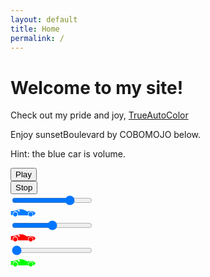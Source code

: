 ```yaml
---
layout: default
title: Home
permalink: /
---
```

<div class="night-overlay">
    <div class="stars"></div>
    <div class="twinkling"></div>
</div>
<meta name="mobile-web-app-capable" content="yes">
<div class="bg">
    <div class="content">
        <h1>Welcome to my site!</h1>
        <p>Check out my pride and joy, <a href="https://coryboris.gumroad.com/l/TrueAutoColor">TrueAutoColor</a></p>
        <p>Enjoy sunsetBoulevard by COBOMOJO below.</p>
        <p>Hint: the blue car is volume.</p>
    </div>
    <div class="audio-container">
        <div class="control-container">
            <button id="playPauseButton">Play</button>
            <div class="button-container">
                <button id="stopButton" type="button" tabindex="-1">Stop</button>
            </div>
        </div>
        <!-- <audio id="audioPlayer" src="{{ site.baseurl }}/assets/audio/sunsetBoulevard.mp3"></audio> -->
        <div class="volume-slider-container">
            <div class="road">
                <input type="range" id="volumeSlider" min="0" max="100" value="75">
                <div class="car">
                    <svg version="1.1" xmlns="http://www.w3.org/2000/svg" viewBox="0 0 122.88 35.03" width="40" height="20">
                        <path class="st0" d="M99.42,13.57c5.93,0,10.73,4.8,10.73,10.73c0,5.93-4.8,10.73-10.73,10.73s-10.73-4.8-10.73-10.73 C88.69,18.37,93.49,13.57,99.42,13.57L99.42,13.57z M79.05,5c-0.59,1.27-1.06,2.69-1.42,4.23c-0.82,2.57,0.39,3.11,3.19,2.06 c2.06-1.23,4.12-2.47,6.18-3.7c1.05-0.74,1.55-1.47,1.38-2.19c-0.34-1.42-3.08-2.16-5.33-2.6C80.19,2.23,80.39,2.11,79.05,5 L79.05,5z M23.86,19.31c2.75,0,4.99,2.23,4.99,4.99c0,2.75-2.23,4.99-4.99,4.99c-2.75,0-4.99-2.23-4.99-4.99 C18.87,21.54,21.1,19.31,23.86,19.31L23.86,19.31z M99.42,19.31c2.75,0,4.99,2.23,4.99,4.99c0,2.75-2.23,4.99-4.99,4.99 c-2.75,0-4.99-2.23-4.99-4.99C94.43,21.54,96.66,19.31,99.42,19.31L99.42,19.31z M46.14,12.5c2.77-2.97,5.97-4.9,9.67-6.76 c8.1-4.08,13.06-3.58,21.66-3.58l-2.89,7.5c-1.21,1.6-2.58,2.73-4.66,2.84H46.14L46.14,12.5z M23.86,13.57 c5.93,0,10.73,4.8,10.73,10.73c0,5.93-4.8,10.73-10.73,10.73s-10.73-4.8-10.73-10.73C13.13,18.37,17.93,13.57,23.86,13.57 L23.86,13.57z M40.82,10.3c3.52-2.19,7.35-4.15,11.59-5.82c12.91-5.09,22.78-6,36.32-1.9c4.08,1.55,8.16,3.1,12.24,4.06 c4.03,0.96,21.48,1.88,21.91,4.81l-4.31,5.15c1.57,1.36,2.85,3.03,3.32,5.64c-0.13,1.61-0.57,2.96-1.33,4.04 c-1.29,1.85-5.07,3.76-7.11,2.67c-0.65-0.35-1.02-1.05-1.01-2.24c0.06-23.9-28.79-21.18-26.62,2.82H35.48 C44.8,5.49,5.04,5.4,12.1,28.7C9.62,31.38,3.77,27.34,0,18.75c1.03-1.02,2.16-1.99,3.42-2.89c-0.06-0.05,0.06,0.19-0.15-0.17 c-0.21-0.36,0.51-1.87,1.99-2.74C13.02,8.4,31.73,8.52,40.82,10.3L40.82,10.3z" transform="translate(122.88,0) scale(-1,1)" fill="#007bff"/>
                    </svg>
                </div>
            </div>
        </div>
        <div class="speed-slider-container">
            <div class="road">
                <input type="range" id="speedSlider" min="50" max="150" value="100">
                <div class="red-car">
                    <svg version="1.1" xmlns="http://www.w3.org/2000/svg" viewBox="0 0 122.88 35.03" width="40" height="20">
                        <path class="st0" d="M99.42,13.57c5.93,0,10.73,4.8,10.73,10.73c0,5.93-4.8,10.73-10.73,10.73s-10.73-4.8-10.73-10.73 C88.69,18.37,93.49,13.57,99.42,13.57L99.42,13.57z M79.05,5c-0.59,1.27-1.06,2.69-1.42,4.23c-0.82,2.57,0.39,3.11,3.19,2.06 c2.06-1.23,4.12-2.47,6.18-3.7c1.05-0.74,1.55-1.47,1.38-2.19c-0.34-1.42-3.08-2.16-5.33-2.6C80.19,2.23,80.39,2.11,79.05,5 L79.05,5z M23.86,19.31c2.75,0,4.99,2.23,4.99,4.99c0,2.75-2.23,4.99-4.99,4.99c-2.75,0-4.99-2.23-4.99-4.99 C18.87,21.54,21.1,19.31,23.86,19.31L23.86,19.31z M99.42,19.31c2.75,0,4.99,2.23,4.99,4.99c0,2.75-2.23,4.99-4.99,4.99 c-2.75,0-4.99-2.23-4.99-4.99C94.43,21.54,96.66,19.31,99.42,19.31L99.42,19.31z M46.14,12.5c2.77-2.97,5.97-4.9,9.67-6.76 c8.1-4.08,13.06-3.58,21.66-3.58l-2.89,7.5c-1.21,1.6-2.58,2.73-4.66,2.84H46.14L46.14,12.5z M23.86,13.57 c5.93,0,10.73,4.8,10.73,10.73c0,5.93-4.8,10.73-10.73,10.73s-10.73-4.8-10.73-10.73C13.13,18.37,17.93,13.57,23.86,13.57 L23.86,13.57z M40.82,10.3c3.52-2.19,7.35-4.15,11.59-5.82c12.91-5.09,22.78-6,36.32-1.9c4.08,1.55,8.16,3.1,12.24,4.06 c4.03,0.96,21.48,1.88,21.91,4.81l-4.31,5.15c1.57,1.36,2.85,3.03,3.32,5.64c-0.13,1.61-0.57,2.96-1.33,4.04 c-1.29,1.85-5.07,3.76-7.11,2.67c-0.65-0.35-1.02-1.05-1.01-2.24c0.06-23.9-28.79-21.18-26.62,2.82H35.48 C44.8,5.49,5.04,5.4,12.1,28.7C9.62,31.38,3.77,27.34,0,18.75c1.03-1.02,2.16-1.99,3.42-2.89c-0.06-0.05,0.06,0.19-0.15-0.17 c-0.21-0.36,0.51-1.87,1.99-2.74C13.02,8.4,31.73,8.52,40.82,10.3L40.82,10.3z" transform="translate(122.88,0) scale(-1,1)" fill="#ff0000"/>
                    </svg>
                </div>
            </div>
        </div>
        <div class="reverb-slider-container">
            <div class="road">
                <input type="range" id="reverbSlider" min="0" max="100" value="0">
                <div class="green-car">
                    <svg version="1.1" xmlns="http://www.w3.org/2000/svg" viewBox="0 0 122.88 35.03" width="40" height="20">
                        <path class="st0" d="M99.42,13.57c5.93,0,10.73,4.8,10.73,10.73c0,5.93-4.8,10.73-10.73,10.73s-10.73-4.8-10.73-10.73 C88.69,18.37,93.49,13.57,99.42,13.57L99.42,13.57z M79.05,5c-0.59,1.27-1.06,2.69-1.42,4.23c-0.82,2.57,0.39,3.11,3.19,2.06 c2.06-1.23,4.12-2.47,6.18-3.7c1.05-0.74,1.55-1.47,1.38-2.19c-0.34-1.42-3.08-2.16-5.33-2.6C80.19,2.23,80.39,2.11,79.05,5 L79.05,5z M23.86,19.31c2.75,0,4.99,2.23,4.99,4.99c0,2.75-2.23,4.99-4.99,4.99c-2.75,0-4.99-2.23-4.99-4.99 C18.87,21.54,21.1,19.31,23.86,19.31L23.86,19.31z M99.42,19.31c2.75,0,4.99,2.23,4.99,4.99c0,2.75-2.23,4.99-4.99,4.99 c-2.75,0-4.99-2.23-4.99-4.99C94.43,21.54,96.66,19.31,99.42,19.31L99.42,19.31z M46.14,12.5c2.77-2.97,5.97-4.9,9.67-6.76 c8.1-4.08,13.06-3.58,21.66-3.58l-2.89,7.5c-1.21,1.6-2.58,2.73-4.66,2.84H46.14L46.14,12.5z M23.86,13.57 c5.93,0,10.73,4.8,10.73,10.73c0,5.93-4.8,10.73-10.73,10.73s-10.73-4.8-10.73-10.73C13.13,18.37,17.93,13.57,23.86,13.57 L23.86,13.57z M40.82,10.3c3.52-2.19,7.35-4.15,11.59-5.82c12.91-5.09,22.78-6,36.32-1.9c4.08,1.55,8.16,3.1,12.24,4.06 c4.03,0.96,21.48,1.88,21.91,4.81l-4.31,5.15c1.57,1.36,2.85,3.03,3.32,5.64c-0.13,1.61-0.57,2.96-1.33,4.04 c-1.29,1.85-5.07,3.76-7.11,2.67c-0.65-0.35-1.02-1.05-1.01-2.24c0.06-23.9-28.79-21.18-26.62,2.82H35.48 C44.8,5.49,5.04,5.4,12.1,28.7C9.62,31.38,3.77,27.34,0,18.75c1.03-1.02,2.16-1.99,3.42-2.89c-0.06-0.05,0.06,0.19-0.15-0.17 c-0.21-0.36,0.51-1.87,1.99-2.74C13.02,8.4,31.73,8.52,40.82,10.3L40.82,10.3z" transform="translate(122.88,0) scale(-1,1)" fill="#00ff00" />
                    </svg>
                </div>
            </div>
        </div>
    </div>
</div>

<div id="nightOverlay" style="position: fixed; top: 0; left: 0; right: 0; bottom: 0; background: black; opacity: 0; pointer-events: none; transition: opacity 0.3s ease; z-index: 1;"></div>

<script src="{{ site.baseurl }}/assets/js/audio-control.js" defer></script>

